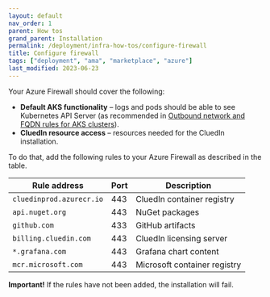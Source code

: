```yaml
---
layout: default
nav_order: 1
parent: How tos
grand_parent: Installation
permalink: /deployment/infra-how-tos/configure-firewall
title: Configure firewall
tags: ["deployment", "ama", "marketplace", "azure"]
last_modified: 2023-06-23
---
```


Your Azure Firewall should cover the following:
- **Default AKS functionality** – logs and pods should be able to see Kubernetes API Server (as recommended in <a href="https://learn.microsoft.com/en-us/azure/aks/outbound-rules-control-egress">Outbound network and FQDN rules for AKS clusters</a>).
- **CluedIn resource access** – resources needed for the CluedIn installation.

To do that, add the following rules to your Azure Firewall as described in the table.

| Rule address | Port | Description |
|--|--|--|
| `cluedinprod.azurecr.io` | 443 | CluedIn container registry |
| `api.nuget.org` | 443 | NuGet packages |
| `github.com` | 433 | GitHub artifacts |
| `billing.cluedin.com` | 443 | CluedIn licensing server |
| `*.grafana.com` | 443 | Grafana chart content |
| `mcr.microsoft.com` | 443 | Microsoft container registry |

**Important!** If the rules have not been added, the installation will fail.